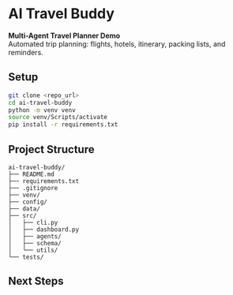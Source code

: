 # AI Travel Buddy

**Multi-Agent Travel Planner Demo**  
Automated trip planning: flights, hotels, itinerary, packing lists, and reminders.

## Setup

```bash
git clone <repo_url>
cd ai-travel-buddy
python -m venv venv
source venv/Scripts/activate
pip install -r requirements.txt
```

## Project Structure

```
ai-travel-buddy/
├── README.md
├── requirements.txt
├── .gitignore
├── venv/
├── config/
├── data/
├── src/
│   ├── cli.py
│   ├── dashboard.py
│   ├── agents/
│   ├── schema/
│   └── utils/
└── tests/
```

## Next Steps

